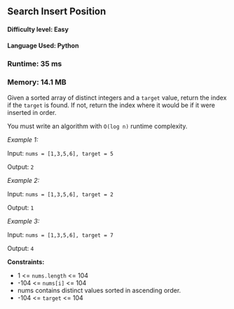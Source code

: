 ## Search Insert Position

#### **Difficulty level:** Easy

#### **Language Used:** Python

### Runtime: 35 ms 
### Memory: 14.1 MB

Given a sorted array of distinct integers and a `target` value, return the index if the `target` is found. If not, return the index where it would be if it were inserted in order.

You must write an algorithm with `O(log n)` runtime complexity.

*Example 1:*

Input: `nums = [1,3,5,6], target = 5`

Output: `2`

*Example 2:*

Input: `nums = [1,3,5,6], target = 2`

Output: `1`

*Example 3:*

Input: `nums = [1,3,5,6], target = 7`

Output: `4`

**Constraints:**

- 1 <= `nums.length` <= 104
- -104 <= `nums[i]` <= 104
- nums contains distinct values sorted in ascending order.
- -104 <= `target` <= 104